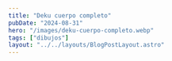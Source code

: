 ```yaml
---
title: "Deku cuerpo completo"
pubDate: "2024-08-31"
hero: "/images/deku-cuerpo-completo.webp"
tags: ["dibujos"]
layout: "../../layouts/BlogPostLayout.astro"
---
```

